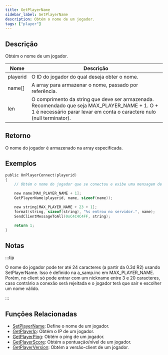 ```yaml
---
title: GetPlayerName
sidebar_label: GetPlayerName
description: Obtém o nome de um jogador.
tags: ["player"]
---
```


## Descrição

Obtém o nome de um jogador.

| Nome     | Descrição                                                                                                                                                              |
| -------- | ---------------------------------------------------------------------------------------------------------------------------------------------------------------------- |
| playerid | O ID do jogador do qual deseja obter o nome.                                                                                                                           |
| name[]   | A array para armazenar o nome, passado por referência.                                                                                                                 |
| len      | O comprimento da string que deve ser armazenada. Recomendado que seja MAX_PLAYER_NAME + 1. O + 1 é necessário parar levar em conta o caractere nulo (null terminator). |

## Retorno

O nome do jogador é armazenado na array especificada.

## Exemplos

```c
public OnPlayerConnect(playerid)
{
    // Obtém o nome do jogador que se conectou e exibe uma mensagem de entrada para outros jogadores.

    new name[MAX_PLAYER_NAME + 1];
    GetPlayerName(playerid, name, sizeof(name));

    new string[MAX_PLAYER_NAME + 23 + 1];
    format(string, sizeof(string), "%s entrou no servidor.", name);
    SendClientMessageToAll(0xC4C4C4FF, string);

    return 1;
}
```

## Notas

:::tip

O nome do jogador pode ter até 24 caracteres (a partir da 0.3d R2) usando SetPlayerName. Isso é definido na a_samp.inc em MAX_PLAYER_NAME. Porém, no client só pode entrar com um nickname entre 3 e 20 caracteres, caso contrário a conexão será rejeitada e o jogador terá que sair e escolher um nome válido.

:::

## Funções Relacionadas

- [SetPlayerName](SetPlayerName.md): Define o nome de um jogador.
- [GetPlayerIp](GetPlayerIp.md): Obtém o IP de um jogador.
- [GetPlayerPing](GetPlayerPing.md): Obtém o ping de um jogador.
- [GetPlayerScore](GetPlayerScore.md): Obtém a pontuação/nível de um jogador.
- [GetPlayerVersion](GetPlayerVersion.md): Obtém a versão-client de um jogador.
